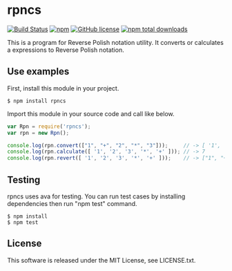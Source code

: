 # rpncs
[![Build Status](https://travis-ci.org/TsutomuNakamura/rpncc.svg?branch=master)](https://travis-ci.org/TsutomuNakamura/rpncs) 
[![npm](https://img.shields.io/npm/v/rpncs.svg)](https://npmjs.com/package/rpncs) 
[![GitHub license](https://img.shields.io/github/license/TsutomuNakamura/rpncs.svg)](https://github.com/anhtaka/rpncc)
[![npm total downloads](https://img.shields.io/npm/dt/rpncs.svg)](https://github.com/anhtaka/rpncc)

This is a program for Reverse Polish notation utility.
It converts or calculates a expressions to Reverse Polish notation.

## Use examples
First, install this module in your project.
```console
$ npm install rpncs
```

Import this module in your source code and call like below.
```javascript
var Rpn = require('rpncs');
var rpn = new Rpn();

console.log(rpn.convert(["1", "+", "2", "*", "3"]));     // -> [ '1', '2', '3', '*', '+' ]
console.log(rpn.calculate([ '1', '2', '3', '*', '+' ])); // -> 7
console.log(rpn.revert([ '1', '2', '3', '*', '+' ]));    // -> ["1", "+", "2", "*", "3"]
```

## Testing
rpncs uses ava for testing. You can run test cases by installing dependencies then run "npm test" command.
```console
$ npm install
$ npm test
```

## License
This software is released under the MIT License, see LICENSE.txt.

